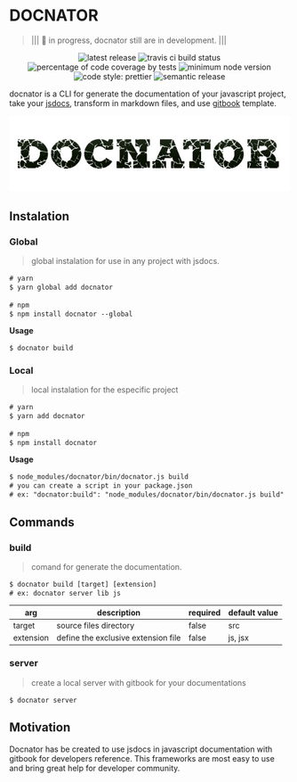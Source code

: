 # DOCNATOR
> ||| :no_entry_sign: in progress, docnator still are in development. |||

<p align="center">
    <span>
        <img alt="latest release" src="https://img.shields.io/github/release/agrotis-io/docnator/all.svg?style=flat-square">
    </span>
    <span>
        <img alt="travis ci build status" src="https://img.shields.io/travis/agrotis-io/docnator/master.svg?style=flat-square">
    </span>
    <span>
        <img alt="percentage of code coverage by tests" src="https://img.shields.io/codecov/c/github/agrotis-io/docnator/master.svg?style=flat-square">
    </span>
    <span>
        <img alt="minimum node version" src="https://img.shields.io/node/v/docnator.svg?style=flat-square">
    </span>
    <span>
        <img alt="code style: prettier" src="https://img.shields.io/badge/code_style-prettier-ff69b4.svg?style=flat-square">
    </span>
    <span>
        <img alt="semantic release" src="https://img.shields.io/badge/%20%20%F0%9F%93%A6%F0%9F%9A%80-semantic--release-e10079.svg?style=flat-square">
    </span>
</p>

docnator is a CLI for generate the documentation of your javascript project, take your [jsdocs](http://usejsdoc.org/), transform in markdown files, and use [gitbook](https://www.gitbook.com/) template.

![docnator logomark](images/docnator.jpg)

## Instalation

### Global
> global instalation for use in any project with jsdocs.

```shell
# yarn
$ yarn global add docnator

# npm
$ npm install docnator --global
```

**Usage** 
```shell
$ docnator build
```

### Local
> local instalation for the especific project

```shell
# yarn
$ yarn add docnator

# npm
$ npm install docnator
```

**Usage** 
```shell
$ node_modules/docnator/bin/docnator.js build
# you can create a script in your package.json
# ex: "docnator:build": "node_modules/docnator/bin/docnator.js build"
```

## Commands

### build
> comand for generate the documentation.
```shell
$ docnator build [target] [extension]
# ex: docnator server lib js
``` 
|arg|description|required|default value|
|---|-----------|--------|-------------|
|target| source files directory | false | src |
|extension| define the exclusive extension file | false | js, jsx |

### server
> create a local server with gitbook for your documentations
```shell
$ docnator server
```

## Motivation

Docnator has be created to use jsdocs in javascript documentation with gitbook for developers reference. This frameworks are most easy to use and bring great help for developer community.
